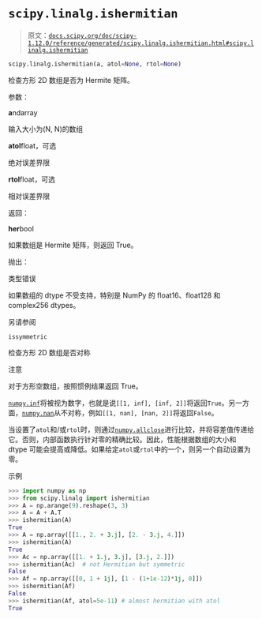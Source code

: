 # `scipy.linalg.ishermitian`

> 原文：[`docs.scipy.org/doc/scipy-1.12.0/reference/generated/scipy.linalg.ishermitian.html#scipy.linalg.ishermitian`](https://docs.scipy.org/doc/scipy-1.12.0/reference/generated/scipy.linalg.ishermitian.html#scipy.linalg.ishermitian)

```py
scipy.linalg.ishermitian(a, atol=None, rtol=None)
```

检查方形 2D 数组是否为 Hermite 矩阵。

参数：

**a**ndarray

输入大小为(N, N)的数组

**atol**float，可选

绝对误差界限

**rtol**float，可选

相对误差界限

返回：

**her**bool

如果数组是 Hermite 矩阵，则返回 True。

抛出：

类型错误

如果数组的 dtype 不受支持，特别是 NumPy 的 float16、float128 和 complex256 dtypes。

另请参阅

`issymmetric`

检查方形 2D 数组是否对称

注意

对于方形空数组，按照惯例结果返回 True。

[`numpy.inf`](https://numpy.org/devdocs/reference/constants.html#numpy.inf "(in NumPy v2.0.dev0)")将被视为数字，也就是说`[[1, inf], [inf, 2]]`将返回`True`。另一方面，[`numpy.nan`](https://numpy.org/devdocs/reference/constants.html#numpy.nan "(in NumPy v2.0.dev0)")从不对称，例如`[[1, nan], [nan, 2]]`将返回`False`。

当设置了`atol`和/或`rtol`时，则通过[`numpy.allclose`](https://numpy.org/devdocs/reference/generated/numpy.allclose.html#numpy.allclose "(in NumPy v2.0.dev0)")进行比较，并将容差值传递给它。否则，内部函数执行针对零的精确比较。因此，性能根据数组的大小和 dtype 可能会提高或降低。如果给定`atol`或`rtol`中的一个，则另一个自动设置为零。

示例

```py
>>> import numpy as np
>>> from scipy.linalg import ishermitian
>>> A = np.arange(9).reshape(3, 3)
>>> A = A + A.T
>>> ishermitian(A)
True
>>> A = np.array([[1., 2. + 3.j], [2. - 3.j, 4.]])
>>> ishermitian(A)
True
>>> Ac = np.array([[1. + 1.j, 3.j], [3.j, 2.]])
>>> ishermitian(Ac)  # not Hermitian but symmetric
False
>>> Af = np.array([[0, 1 + 1j], [1 - (1+1e-12)*1j, 0]])
>>> ishermitian(Af)
False
>>> ishermitian(Af, atol=5e-11) # almost hermitian with atol
True 
```
